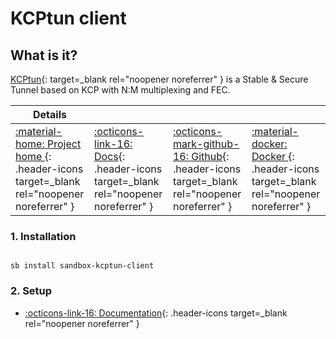 # KCPtun client

## What is it?

[KCPtun](https://github.com/xtaci/kcptun){: target=_blank rel="noopener noreferrer" } is a Stable & Secure Tunnel based on KCP with N:M multiplexing and FEC.

| Details     |             |             |             |
|-------------|-------------|-------------|-------------|
| [:material-home: Project home ](https://github.com/xtaci/kcptun){: .header-icons target=_blank rel="noopener noreferrer" } | [:octicons-link-16: Docs](https://github.com/xtaci/kcptun){: .header-icons target=_blank rel="noopener noreferrer" } | [:octicons-mark-github-16: Github](https://github.com/xtaci/kcptun){: .header-icons target=_blank rel="noopener noreferrer" } | [:material-docker: Docker ](https://hub.docker.com/r/horjulf/kcptun){: .header-icons target=_blank rel="noopener noreferrer" }|

### 1. Installation

``` shell

sb install sandbox-kcptun-client

```

### 2. Setup

- [:octicons-link-16: Documentation](https://github.com/xtaci/kcptun){: .header-icons target=_blank rel="noopener noreferrer" }
